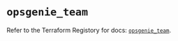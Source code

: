 # `opsgenie_team`

Refer to the Terraform Registory for docs: [`opsgenie_team`](https://registry.terraform.io/providers/opsgenie/opsgenie/0.6.35/docs/resources/team).
